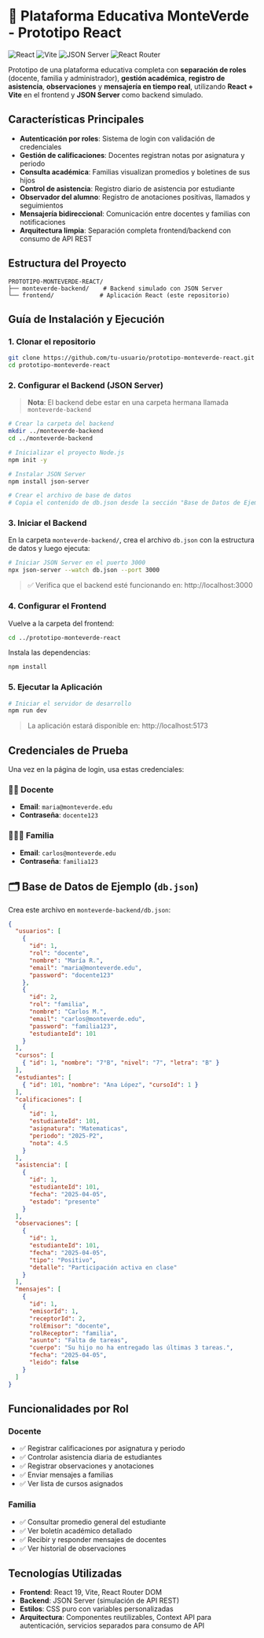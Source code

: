 # 🏫 Plataforma Educativa MonteVerde - Prototipo React

![React](https://img.shields.io/badge/React-19.1.1-61DAFB?logo=react)
![Vite](https://img.shields.io/badge/Vite-7.1.2-646CFF?logo=vite)
![JSON Server](https://img.shields.io/badge/JSON_Server-0.17.4-000000?logo=json)
![React Router](https://img.shields.io/badge/React_Router-7.8.2-CA4245?logo=react-router)

Prototipo de una plataforma educativa completa con **separación de roles** (docente, familia y administrador), **gestión académica**, **registro de asistencia**, **observaciones** y **mensajería en tiempo real**, utilizando **React + Vite** en el frontend y **JSON Server** como backend simulado.

## Características Principales

- **Autenticación por roles**: Sistema de login con validación de credenciales
- **Gestión de calificaciones**: Docentes registran notas por asignatura y periodo
- **Consulta académica**: Familias visualizan promedios y boletines de sus hijos
- **Control de asistencia**: Registro diario de asistencia por estudiante
- **Observador del alumno**: Registro de anotaciones positivas, llamados y seguimientos
- **Mensajería bidireccional**: Comunicación entre docentes y familias con notificaciones
- **Arquitectura limpia**: Separación completa frontend/backend con consumo de API REST

## Estructura del Proyecto

```
PROTOTIPO-MONTEVERDE-REACT/
├── monteverde-backend/    # Backend simulado con JSON Server
└── frontend/             # Aplicación React (este repositorio)
```

## Guía de Instalación y Ejecución

### 1. Clonar el repositorio

```bash
git clone https://github.com/tu-usuario/prototipo-monteverde-react.git
cd prototipo-monteverde-react
```

### 2. Configurar el Backend (JSON Server)

> **Nota**: El backend debe estar en una carpeta hermana llamada `monteverde-backend`

```bash
# Crear la carpeta del backend
mkdir ../monteverde-backend
cd ../monteverde-backend

# Inicializar el proyecto Node.js
npm init -y

# Instalar JSON Server
npm install json-server

# Crear el archivo de base de datos
# Copia el contenido de db.json desde la sección "Base de Datos de Ejemplo" más abajo
```

### 3. Iniciar el Backend

En la carpeta `monteverde-backend/`, crea el archivo `db.json` con la estructura de datos y luego ejecuta:

```bash
# Iniciar JSON Server en el puerto 3000
npx json-server --watch db.json --port 3000
```

> ✅ Verifica que el backend esté funcionando en: http://localhost:3000

### 4. Configurar el Frontend

Vuelve a la carpeta del frontend:

```bash
cd ../prototipo-monteverde-react
```

Instala las dependencias:

```bash
npm install
```

### 5. Ejecutar la Aplicación

```bash
# Iniciar el servidor de desarrollo
npm run dev
```

>  La aplicación estará disponible en: http://localhost:5173

##  Credenciales de Prueba

Una vez en la página de login, usa estas credenciales:

### 👩‍🏫 Docente
- **Email**: `maria@monteverde.edu`
- **Contraseña**: `docente123`

### 👨‍👩‍👧 Familia
- **Email**: `carlos@monteverde.edu`
- **Contraseña**: `familia123`

## 🗂️ Base de Datos de Ejemplo (`db.json`)

Crea este archivo en `monteverde-backend/db.json`:

```json
{
  "usuarios": [
    {
      "id": 1,
      "rol": "docente",
      "nombre": "María R.",
      "email": "maria@monteverde.edu",
      "password": "docente123"
    },
    {
      "id": 2,
      "rol": "familia",
      "nombre": "Carlos M.",
      "email": "carlos@monteverde.edu",
      "password": "familia123",
      "estudianteId": 101
    }
  ],
  "cursos": [
    { "id": 1, "nombre": "7°B", "nivel": "7", "letra": "B" }
  ],
  "estudiantes": [
    { "id": 101, "nombre": "Ana López", "cursoId": 1 }
  ],
  "calificaciones": [
    {
      "id": 1,
      "estudianteId": 101,
      "asignatura": "Matematicas",
      "periodo": "2025-P2",
      "nota": 4.5
    }
  ],
  "asistencia": [
    {
      "id": 1,
      "estudianteId": 101,
      "fecha": "2025-04-05",
      "estado": "presente"
    }
  ],
  "observaciones": [
    {
      "id": 1,
      "estudianteId": 101,
      "fecha": "2025-04-05",
      "tipo": "Positivo",
      "detalle": "Participación activa en clase"
    }
  ],
  "mensajes": [
    {
      "id": 1,
      "emisorId": 1,
      "receptorId": 2,
      "rolEmisor": "docente",
      "rolReceptor": "familia",
      "asunto": "Falta de tareas",
      "cuerpo": "Su hijo no ha entregado las últimas 3 tareas.",
      "fecha": "2025-04-05",
      "leido": false
    }
  ]
}
```

##  Funcionalidades por Rol

###  **Docente**
- ✅ Registrar calificaciones por asignatura y periodo
- ✅ Controlar asistencia diaria de estudiantes
- ✅ Registrar observaciones y anotaciones
- ✅ Enviar mensajes a familias
- ✅ Ver lista de cursos asignados

###  **Familia**
- ✅ Consultar promedio general del estudiante
- ✅ Ver boletín académico detallado
- ✅ Recibir y responder mensajes de docentes
- ✅ Ver historial de observaciones

##  Tecnologías Utilizadas

- **Frontend**: React 19, Vite, React Router DOM
- **Backend**: JSON Server (simulación de API REST)
- **Estilos**: CSS puro con variables personalizadas
- **Arquitectura**: Componentes reutilizables, Context API para autenticación, servicios separados para consumo de API

